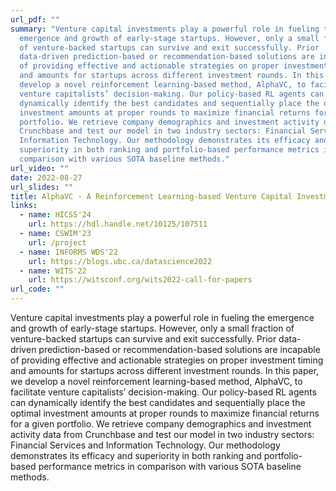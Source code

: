```yaml
---
url_pdf: ""
summary: "Venture capital investments play a powerful role in fueling the
  emergence and growth of early-stage startups. However, only a small fraction
  of venture-backed startups can survive and exit successfully. Prior
  data-driven prediction-based or recommendation-based solutions are incapable
  of providing effective and actionable strategies on proper investment timing
  and amounts for startups across different investment rounds. In this paper, we
  develop a novel reinforcement learning-based method, AlphaVC, to facilitate
  venture capitalists’ decision-making. Our policy-based RL agents can
  dynamically identify the best candidates and sequentially place the optimal
  investment amounts at proper rounds to maximize financial returns for a given
  portfolio. We retrieve company demographics and investment activity data from
  Crunchbase and test our model in two industry sectors: Financial Services and
  Information Technology. Our methodology demonstrates its efficacy and
  superiority in both ranking and portfolio-based performance metrics in
  comparison with various SOTA baseline methods."
url_video: ""
date: 2022-08-27
url_slides: ""
title: AlphaVC - A Reinforcement Learning-based Venture Capital Investment Strategy
links:
  - name: HICSS'24
    url: https://hdl.handle.net/10125/107511
  - name: CSWIM'23
    url: /project
  - name: INFORMS WDS'22
    url: https://blogs.ubc.ca/datascience2022
  - name: WITS'22
    url: https://witsconf.org/wits2022-call-for-papers
url_code: ""
---
```

Venture capital investments play a powerful role in fueling the emergence and growth of early-stage startups. However, only a small fraction of venture-backed startups can survive and exit successfully. Prior data-driven prediction-based or recommendation-based solutions are incapable of providing effective and actionable strategies on proper investment timing and amounts for startups across different investment rounds. In this paper, we develop a novel reinforcement learning-based method, AlphaVC, to facilitate venture capitalists’ decision-making. Our policy-based RL agents can dynamically identify the best candidates and sequentially place the optimal investment amounts at proper rounds to maximize financial returns for a given portfolio. We retrieve company demographics and investment activity data from Crunchbase and test our model in two industry sectors: Financial Services and Information Technology. Our methodology demonstrates its efficacy and superiority in both ranking and portfolio-based performance metrics in comparison with various SOTA baseline methods.